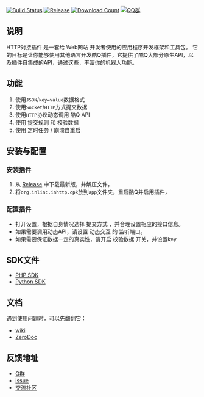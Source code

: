 [![Build Status](https://img.shields.io/badge/build-passing-brightgreen.svg)]()
[![Release](https://img.shields.io/github/release/Hstb1230/CtPe.svg)][Release]
[![Download Count](https://img.shields.io/github/downloads/Hstb1230/CtPe/total.svg)][Release]
[![QQ群](https://img.shields.io/badge/QQ%E7%BE%A4-553601318-blue.svg)][Q群]

## **说明**

HTTP对接插件 是一套给 Web网站 开发者使用的应用程序开发框架和工具包。 它的目标是让你能够使用其他语言开发酷Q插件，它提供了酷Q大部分原生API，以及插件自集成的API，通过这些，丰富你的机器人功能。

## **功能**

1. 使用```JSON```/```key=value```数据格式
2. 使用```Socket```/```HTTP```方式提交数据
3. 使用```HTTP```协议动态调用 酷Q API
4. 使用 提交规则 和 校验数据 
5. 使用 定时任务 / 崩溃自重启 

## **安装与配置**

### 安装插件

1. 从 [Release] 中下载最新版，并解压文件，
2. 将```org.inlinc.inhttp.cpk```放到```app```文件夹，重启酷Q并启用插件，

###  配置插件

* 打开设置，根据自身情况选择 提交方式 ，并合理设置相应的接口信息。
* 如果需要调用动态API，请设置 动态交互 的 监听端口。
* 如果需要保证数据一定的真实性，请开启 校验数据 开关，并设置key

## SDK文件

* [PHP SDK](https://github.com/Hstb1230/CtPe/tree/master/demo/php)
* [Python SDK](https://github.com/Hstb1230/CtPe/tree/master/demo/python)
 
## 文档

遇到使用问题时，可以先翻翻它：
* [wiki]
* [ZeroDoc]

## 反馈地址
* [Q群]
* [issue]
* [交流社区]


[issue]: https://github.com/Hstb1230/CtPe/issues
[Q群]: https://jq.qq.com/?_wv=1027&amp;k=4EvsX5W
[交流社区]: https://ask.1sls.cn
[wiki]: https://github.com/Hstb1230/CtPe/wiki
[ZeroDoc]: http://doc.inlinc.org/http-to-cq/
[Release]: https://github.com/Hstb1230/CtPe/releases
